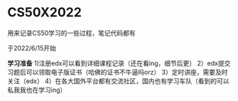 # CS50X2022
用来记录CS50学习的一些过程，笔记代码都有

于2022/6/15开始

**学习准备**
1)注册edx可以看到详细课程记录（还在看ing，细节后更）
2）edx提交习题后可以领取电子版证书（哈佛的证书不牛逼吗orz）
3）定时讲座，需要及时关注（edx）
4）在各大国外平台都有交流社区，国内也有学习车队（看到的可以私我我也在学习ing）
